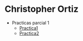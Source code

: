 # Christopher Ortiz 

- Practicas parcial 1
  - [Practica1](./Datos.md)
  - [Practica2](./Tarea1.md)